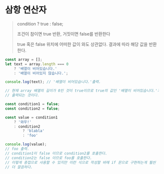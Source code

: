# 삼항 연산자

> condition ? true : false;
>
> 조건이 참이면 true 반환, 거짓이면 false를 반환한다 
>
> true 혹은 false 위치에 어떠한 값이 와도 상관없다. 결과에 따라 해당 값을 반환한다.

```javascript
const array = [];
let text = array.length === 0
	? '배열이 비어있습니다.'
	: '배열이 비어있지 않습니다.';

console.log(text); // '배열이 비어있습니다.'출력. 

// 현재 array 배열의 길이가 0인 것이 true이므로 true의 값인 '배열이 비어있습니다.'가
// 출력되는 것이다.
```



```javascript
const condition1 = false;
const condition2 = false;

const value = condition1
	? '와우!'
	: condition2
		? 'blabla'
		: 'foo'

console.log(value);
// foo 출력.
// condition1이 false 이므로 condition2를 호출한다. 
// condition2는 false 이므로 foo를 호출한다.
// 이렇게 중첩으로 사용할 수 있지만 이런 식으로 작성할 바에 if 문으로 구현하는게 훨씬 
// 더 깔끔하다.
```

